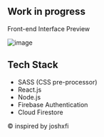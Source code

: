 ## Work in progress

Front-end Interface Preview

![image](https://github.com/kaizenics/focuszone-firebase/assets/94561281/efaa33a7-26a6-4537-a1de-6e5b9cd5c4e3)

## Tech Stack 

* SASS (CSS pre-processor)
* React.js
* Node.js
* Firebase Authentication
* Cloud Firestore

© inspired by joshxfi
